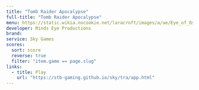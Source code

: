 ```yaml
---
title: "Tomb Raider Apocalypse"
full-title: "Tomb Raider Apocalypse"
menu: https://static.wikia.nocookie.net/laracroft/images/a/ae/Eye_of_Osiris_01.jpg
developer: Minds Eye Productions
brand: 
service: Sky Games
scores:
  sort: score
  reverse: true
  filter: "item.game == page.slug"
links:
  - title: Play
    url: "https://stb-gaming.github.io/sky/tra/app.html"
---
```

